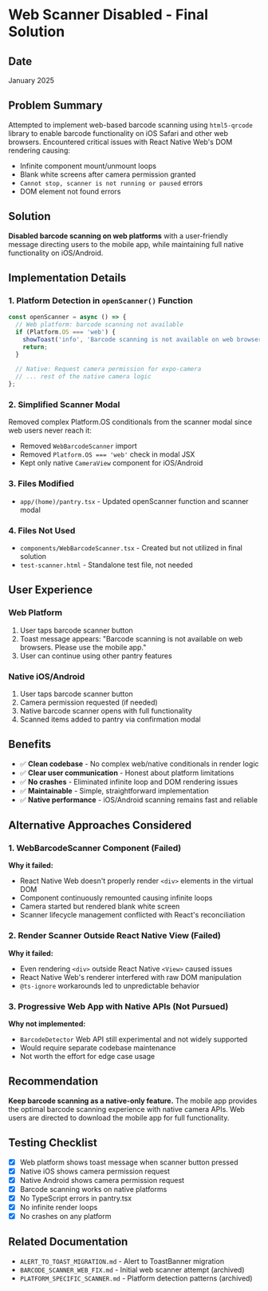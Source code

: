# Web Scanner Disabled - Final Solution

## Date
January 2025

## Problem Summary
Attempted to implement web-based barcode scanning using `html5-qrcode` library to enable barcode functionality on iOS Safari and other web browsers. Encountered critical issues with React Native Web's DOM rendering causing:
- Infinite component mount/unmount loops
- Blank white screens after camera permission granted
- `Cannot stop, scanner is not running or paused` errors
- DOM element not found errors

## Solution
**Disabled barcode scanning on web platforms** with a user-friendly message directing users to the mobile app, while maintaining full native functionality on iOS/Android.

## Implementation Details

### 1. Platform Detection in `openScanner()` Function
```typescript
const openScanner = async () => {
  // Web platform: barcode scanning not available
  if (Platform.OS === 'web') {
    showToast('info', 'Barcode scanning is not available on web browsers. Please use the mobile app.');
    return;
  }
  
  // Native: Request camera permission for expo-camera
  // ... rest of the native camera logic
};
```

### 2. Simplified Scanner Modal
Removed complex Platform.OS conditionals from the scanner modal since web users never reach it:
- Removed `WebBarcodeScanner` import
- Removed `Platform.OS === 'web'` check in modal JSX
- Kept only native `CameraView` component for iOS/Android

### 3. Files Modified
- `app/(home)/pantry.tsx` - Updated openScanner function and scanner modal

### 4. Files Not Used
- `components/WebBarcodeScanner.tsx` - Created but not utilized in final solution
- `test-scanner.html` - Standalone test file, not needed

## User Experience

### Web Platform
1. User taps barcode scanner button
2. Toast message appears: "Barcode scanning is not available on web browsers. Please use the mobile app."
3. User can continue using other pantry features

### Native iOS/Android
1. User taps barcode scanner button
2. Camera permission requested (if needed)
3. Native barcode scanner opens with full functionality
4. Scanned items added to pantry via confirmation modal

## Benefits
- ✅ **Clean codebase** - No complex web/native conditionals in render logic
- ✅ **Clear user communication** - Honest about platform limitations
- ✅ **No crashes** - Eliminated infinite loop and DOM rendering issues
- ✅ **Maintainable** - Simple, straightforward implementation
- ✅ **Native performance** - iOS/Android scanning remains fast and reliable

## Alternative Approaches Considered

### 1. WebBarcodeScanner Component (Failed)
**Why it failed:**
- React Native Web doesn't properly render `<div>` elements in the virtual DOM
- Component continuously remounted causing infinite loops
- Camera started but rendered blank white screen
- Scanner lifecycle management conflicted with React's reconciliation

### 2. Render Scanner Outside React Native View (Failed)
**Why it failed:**
- Even rendering `<div>` outside React Native `<View>` caused issues
- React Native Web's renderer interfered with raw DOM manipulation
- `@ts-ignore` workarounds led to unpredictable behavior

### 3. Progressive Web App with Native APIs (Not Pursued)
**Why not implemented:**
- `BarcodeDetector` Web API still experimental and not widely supported
- Would require separate codebase maintenance
- Not worth the effort for edge case usage

## Recommendation
**Keep barcode scanning as a native-only feature.** The mobile app provides the optimal barcode scanning experience with native camera APIs. Web users are directed to download the mobile app for full functionality.

## Testing Checklist
- [x] Web platform shows toast message when scanner button pressed
- [x] Native iOS shows camera permission request
- [x] Native Android shows camera permission request
- [x] Barcode scanning works on native platforms
- [x] No TypeScript errors in pantry.tsx
- [x] No infinite render loops
- [x] No crashes on any platform

## Related Documentation
- `ALERT_TO_TOAST_MIGRATION.md` - Alert to ToastBanner migration
- `BARCODE_SCANNER_WEB_FIX.md` - Initial web scanner attempt (archived)
- `PLATFORM_SPECIFIC_SCANNER.md` - Platform detection patterns (archived)
